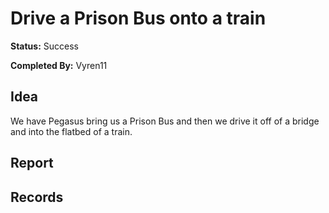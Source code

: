 # Drive a Prison Bus onto a train

**Status:** Success

**Completed By:** Vyren11

## Idea
We have Pegasus bring us a Prison Bus and then we drive it off of a bridge and into the flatbed of a train. 

## Report


## Records
<!-- add footage from the Rockstar Editor, and try to get some photos from Snapmatic -->

